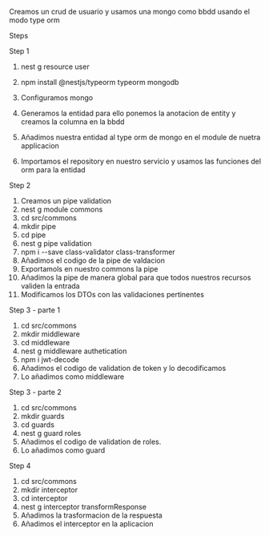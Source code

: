 Creamos un crud de usuario y usamos una mongo como bbdd usando el modo type orm

Steps

Step 1

1. nest g resource user

2. npm install @nestjs/typeorm typeorm mongodb

3. Configuramos mongo

4. Generamos la entidad para ello ponemos la anotacion de entity y creamos la columna en la bbdd

5. Añadimos nuestra entidad al type orm de mongo en el module de nuetra applicacion

6. Importamos el repository en nuestro servicio y usamos las funciones del orm para la entidad

Step 2

1. Creamos un pipe validation
2. nest g module commons
3. cd src/commons
4. mkdir pipe
5. cd pipe
6. nest g pipe validation
7. npm i --save class-validator class-transformer
8. Añadimos el codigo de la pipe de valdacion
9. Exportamols en nuestro commons la pipe
10. Añadimos la pipe de manera global para que todos nuestros recursos validen la entrada
11. Modificamos los DTOs con las validaciones pertinentes

Step 3 - parte 1

1. cd src/commons
2. mkdir middleware
3. cd middleware
4. nest g middleware authetication
5. npm i jwt-decode
6. Añadimos el codigo de validation de token y lo decodificamos
7. Lo añadimos como middleware

Step 3 - parte 2

1. cd src/commons
2. mkdir guards
3. cd guards
4. nest g guard roles
5. Añadimos el codigo de validation de roles.
6. Lo añadimos como guard

Step 4

1. cd src/commons
2. mkdir interceptor
3. cd interceptor
4. nest g interceptor transformResponse
5. Añadimos la trasformacion de la respuesta
6. Añadimos el interceptor en la aplicacion
